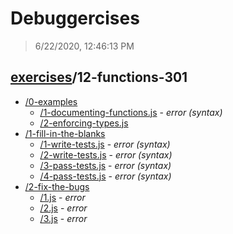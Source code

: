# Debuggercises 

> 6/22/2020, 12:46:13 PM 

## [exercises](../README.md)/12-functions-301 

- [/0-examples](./0-examples/README.md)
  - [/1-documenting-functions.js](./0-examples/README.md#1-documenting-functionsjs) - _error (syntax)_ 
  - [/2-enforcing-types.js](./0-examples/README.md#2-enforcing-typesjs)  
- [/1-fill-in-the-blanks](./1-fill-in-the-blanks/README.md)
  - [/1-write-tests.js](./1-fill-in-the-blanks/README.md#1-write-testsjs) - _error (syntax)_ 
  - [/2-write-tests.js](./1-fill-in-the-blanks/README.md#2-write-testsjs) - _error (syntax)_ 
  - [/3-pass-tests.js](./1-fill-in-the-blanks/README.md#3-pass-testsjs) - _error (syntax)_ 
  - [/4-pass-tests.js](./1-fill-in-the-blanks/README.md#4-pass-testsjs) - _error (syntax)_ 
- [/2-fix-the-bugs](./2-fix-the-bugs/README.md)
  - [/1.js](./2-fix-the-bugs/README.md#1js) - _error_ 
  - [/2.js](./2-fix-the-bugs/README.md#2js) - _error_ 
  - [/3.js](./2-fix-the-bugs/README.md#3js) - _error_ 
